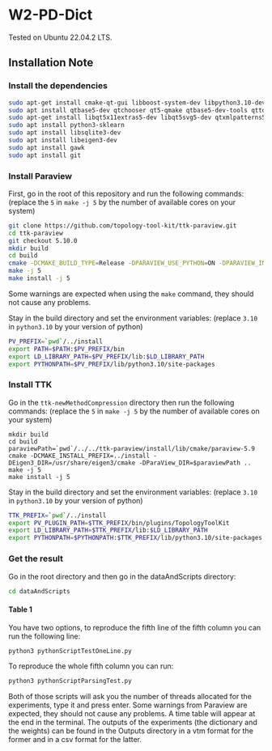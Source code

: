 # W2-PD-Dict

Tested on Ubuntu 22.04.2 LTS.

## Installation Note

### Install the dependencies

```bash
sudo apt-get install cmake-qt-gui libboost-system-dev libpython3.10-dev libxt-dev libxcursor-dev libopengl-dev libgl1-mesa-dev
sudo apt install qtbase5-dev qtchooser qt5-qmake qtbase5-dev-tools qttools5-dev
sudo apt-get install libqt5x11extras5-dev libqt5svg5-dev qtxmlpatterns5-dev-tools
sudo apt install python3-sklearn
sudo apt install libsqlite3-dev
sudo apt install libeigen3-dev
sudo apt install gawk
sudo apt install git
```

### Install Paraview

First, go in the root of this repository and run the following commands:
(replace the `5` in `make -j 5` by the number of available cores on your system)

```bash
git clone https://github.com/topology-tool-kit/ttk-paraview.git
cd ttk-paraview
git checkout 5.10.0
mkdir build
cd build
cmake -DCMAKE_BUILD_TYPE=Release -DPARAVIEW_USE_PYTHON=ON -DPARAVIEW_INSTALL_DEVELOPMENT_FILES=ON -DCMAKE_INSTALL_PREFIX=../install ..
make -j 5
make install -j 5
```
Some warnings are expected when using the `make` command, they should not cause any problems.

Stay in the build directory and set the environment variables:
(replace `3.10` in `python3.10` by your version of python)

```bash
PV_PREFIX=`pwd`/../install
export PATH=$PATH:$PV_PREFIX/bin
export LD_LIBRARY_PATH=$PV_PREFIX/lib:$LD_LIBRARY_PATH
export PYTHONPATH=$PV_PREFIX/lib/python3.10/site-packages
```

### Install TTK

Go in the `ttk-newMethodCompression` directory then run the following commands:
(replace the `5` in `make -j 5` by the number of available cores on your system)

```
mkdir build
cd build
paraviewPath=`pwd`/../../ttk-paraview/install/lib/cmake/paraview-5.9
cmake -DCMAKE_INSTALL_PREFIX=../install -DEigen3_DIR=/usr/share/eigen3/cmake -DParaView_DIR=$paraviewPath ..
make -j 5
make install -j 5
```

Stay in the build directory and set the environment variables:
(replace `3.10` in `python3.10` by your version of python)

```bash
TTK_PREFIX=`pwd`/../install
export PV_PLUGIN_PATH=$TTK_PREFIX/bin/plugins/TopologyToolKit
export LD_LIBRARY_PATH=$TTK_PREFIX/lib:$LD_LIBRARY_PATH
export PYTHONPATH=$PYTHONPATH:$TTK_PREFIX/lib/python3.10/site-packages
```

### Get the result

Go in the root directory and then go in the dataAndScripts directory:

```bash
cd dataAndScripts
```

#### Table 1
You have two options, to reproduce the fifth line of the fifth column you can run the following line:

```bash
python3 pythonScriptTestOneLine.py
```

To reproduce the whole fifth column you can run:
```bash
python3 pythonScriptParsingTest.py
```

Both of those scripts will ask you the number of threads allocated for the experiments, type it and press enter.
Some warnings from Paraview are expected, they should not cause any problems.
A time table will appear at the end in the terminal.
The outputs of the experiments (the dictionary and the weights) can be found in the Outputs directory
in a vtm format for the former and in a csv format for the latter.







